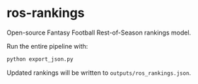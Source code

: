 # ros-rankings

Open-source Fantasy Football Rest-of-Season rankings model.

Run the entire pipeline with:

```bash
python export_json.py
```

Updated rankings will be written to `outputs/ros_rankings.json`.
